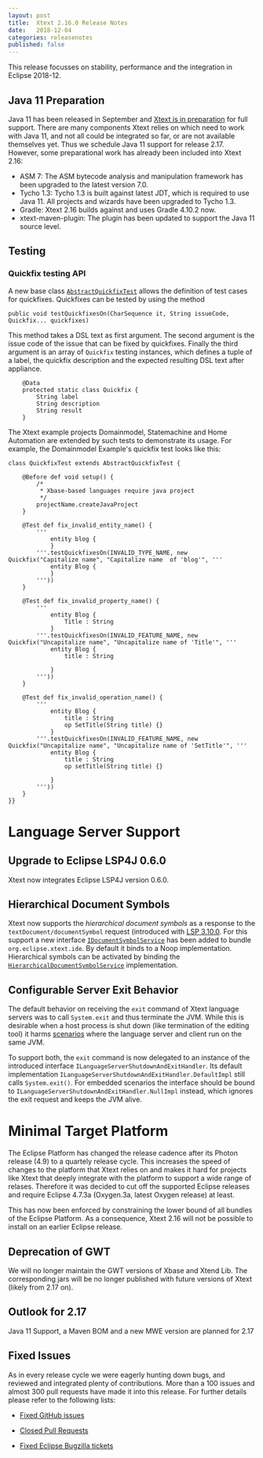 ```yaml
---
layout: post
title:  Xtext 2.16.0 Release Notes
date:   2018-12-04
categories: releasenotes
published: false
---
```


This release focusses on stability, performance and the integration in Eclipse 2018-12.

## Java 11 Preparation

Java 11 has been released in September and [Xtext is in preparation](https://github.com/eclipse/xtext/issues/1182) for full support. There are many components Xtext relies on which need to work with Java 11, and not all could be integrated so far, or are not available themselves yet. Thus we schedule Java 11 support for release 2.17. However, some preparational work has already been included into Xtext 2.16:

* ASM 7: The ASM bytecode analysis and manipulation framework has been upgraded to the latest version 7.0.
* Tycho 1.3: Tycho 1.3 is built against latest JDT, which is required to use Java 11. All projects and wizards have been upgraded to Tycho 1.3.
* Gradle: Xtext 2.16 builds against and uses Gradle 4.10.2 now.
* xtext-maven-plugin: The plugin has been updated to support the Java 11 source level.

## Testing

### Quickfix testing API

A new base class [`AbstractQuickfixTest`](https://github.com/eclipse/xtext-eclipse/blob/master/org.eclipse.xtext.ui.tests/tests/org/eclipse/xtext/ui/tests/editor/quickfix/AbstractQuickfixTest.java) allows the definition of test cases for quickfixes. Quickfixes can be tested by using the method 

```
public void testQuickfixesOn(CharSequence it, String issueCode, Quickfix... quickfixes)
```

This method takes a DSL text as first argument. The second argument is the issue code of the issue that can be fixed by quickfixes. Finally the third argument is an array of `Quickfix` testing instances, which defines a tuple of a label, the quickfix description and the expected resulting DSL text after appliance.

```
	@Data
	protected static class Quickfix {
		String label
		String description
		String result
	}
```

The Xtext example projects Domainmodel, Statemachine and Home Automation are extended by such tests to demonstrate its usage. For example, the Domainmodel Example's quickfix test looks like this:

```
class QuickfixTest extends AbstractQuickfixTest {

	@Before def void setup() {
		/*
		 * Xbase-based languages require java project
		 */
		projectName.createJavaProject
	}

	@Test def fix_invalid_entity_name() {
		'''
			entity blog {
			}
		'''.testQuickfixesOn(INVALID_TYPE_NAME, new Quickfix("Capitalize name", "Capitalize name  of 'blog'", '''
			entity Blog {
			}
		'''))
	}
	
	@Test def fix_invalid_property_name() {
		'''
			entity Blog {
				Title : String
			}
		'''.testQuickfixesOn(INVALID_FEATURE_NAME, new Quickfix("Uncapitalize name", "Uncapitalize name of 'Title'", '''
			entity Blog {
				title : String
			
			}
		'''))
	}

	@Test def fix_invalid_operation_name() {
		'''
			entity Blog {
				title : String
				op SetTitle(String title) {}
			}
		'''.testQuickfixesOn(INVALID_FEATURE_NAME, new Quickfix("Uncapitalize name", "Uncapitalize name of 'SetTitle'", '''
			entity Blog {
				title : String
				op setTitle(String title) {}
			
			}
		'''))
	}
}}
```


# Language Server Support

## Upgrade to Eclipse LSP4J 0.6.0

Xtext now integrates Eclipse LSP4J version 0.6.0. 

## Hierarchical Document Symbols

Xtext now supports the _hierarchical document symbols_ as a response to the `textDocument/documentSymbol` request (introduced with [LSP 3.10.0](https://microsoft.github.io/language-server-protocol/specification#version_3_10_0). For this support a new interface [`IDocumentSymbolService`](https://github.com/eclipse/xtext-core/blob/9e46f302bb7bfd68b61f1a05f1c9bb5d830b7fa1/org.eclipse.xtext.ide/src/org/eclipse/xtext/ide/server/symbol/IDocumentSymbolService.xtend) has been added to bundle `org.eclipse.xtext.ide`. By default it binds to a Noop implementation. Hierarchical symbols can be activated by binding the [`HierarchicalDocumentSymbolService`](https://github.com/eclipse/xtext-core/blob/9e46f302bb7bfd68b61f1a05f1c9bb5d830b7fa1/org.eclipse.xtext.ide/src/org/eclipse/xtext/ide/server/symbol/HierarchicalDocumentSymbolService.xtend) implementation.

## Configurable Server Exit Behavior

The default behavior on receiving the `exit` command of Xtext language servers was to call `System.exit` and thus terminate the JVM. While this is desirable when a host process is shut down (like termination of the editing tool) it harms [scenarios](https://github.com/eclipse/xtext-core/issues/885) where the language server and client run on the same JVM. 

To support both, the `exit` command is now delegated to an instance of the introduced interface `ILanguageServerShutdownAndExitHandler`. Its default implementation `ILanguageServerShutdownAndExitHandler.DefaultImpl` still calls `System.exit()`. For embedded scenarios the interface should be bound to `ILanguageServerShutdownAndExitHandler.NullImpl` instead, which ignores the exit request and keeps the JVM alive.

# Minimal Target Platform

The Eclipse Platform has changed the release cadence after its Photon release (4.9) to a quartely release cycle. This increases the speed of changes to the platform that Xtext relies on and makes it hard for projects like Xtext that deeply integrate with the platform to support a wide range of relases. Therefore it was decided to cut off the supported Eclipse releases and require Eclipse 4.7.3a (Oxygen.3a, latest Oxygen release) at least.

This has now been enforced by constraining the lower bound of all bundles of the Eclipse Platform. As a consequence, Xtext 2.16 will not be possible to install on an earlier Eclipse release.

## Deprecation of GWT
We will no longer maintain the GWT versions of Xbase and Xtend Lib. The corresponding jars will be no longer published with future versions of Xtext (likely from 2.17 on).

## Outlook for 2.17
Java 11 Support, a Maven BOM and a new MWE version are planned for 2.17

## Fixed Issues

As in every release cycle we were eagerly hunting down bugs, and reviewed and integrated plenty of contributions. More than a 100 issues and almost 300 pull requests have made it into this release. For further details please refer to the following lists:

- [Fixed GitHub issues](https://github.com/search?utf8=%E2%9C%93&q=is%3Aissue+milestone%3ARelease_2.16+is%3Aclosed+repo%3Aeclipse%2Fxtext+repo%3Aeclipse%2Fxtext-core+repo%3Aeclipse%2Fxtext-lib+repo%3Aeclipse%2Fxtext-extras+repo%3Aeclipse%2Fxtext-eclipse+repo%3Aeclipse%2Fxtext-idea+repo%3Aeclipse%2Fxtext-web+repo%3Aeclipse%2Fxtext-maven+repo%3Aeclipse%2Fxtext-xtend&type=Issues&ref=searchresults)

- [Closed Pull Requests](https://github.com/search?utf8=%E2%9C%93&q=is%3Apr+milestone%3ARelease_2.16+is%3Aclosed+repo%3Aeclipse%2Fxtext+repo%3Aeclipse%2Fxtext-core+repo%3Aeclipse%2Fxtext-lib+repo%3Aeclipse%2Fxtext-extras+repo%3Aeclipse%2Fxtext-eclipse+repo%3Aeclipse%2Fxtext-idea+repo%3Aeclipse%2Fxtext-web+repo%3Aeclipse%2Fxtext-maven+repo%3Aeclipse%2Fxtext-xtend&type=Issues&ref=searchresults)

- [Fixed Eclipse Bugzilla tickets](https://bugs.eclipse.org/bugs/buglist.cgi?bug_status=RESOLVED&bug_status=VERIFIED&bug_status=CLOSED&classification=Modeling&classification=Tools&columnlist=product%2Ccomponent%2Cassigned_to%2Cbug_status%2Cresolution%2Cshort_desc%2Cchangeddate%2Ckeywords&f0=OP&f1=OP&f3=CP&f4=CP&known_name=Xtext%202.16&list_id=16618269&product=TMF&product=Xtend&query_based_on=Xtext%202.16&query_format=advanced&status_whiteboard=v2.16&status_whiteboard_type=allwordssubstr)

